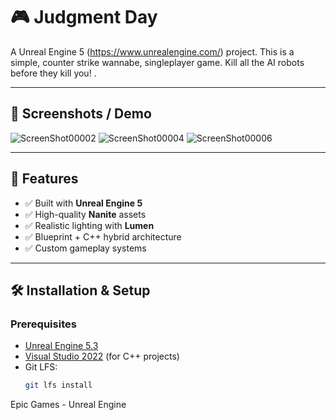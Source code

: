 # 🎮 Judgment Day

A Unreal Engine 5 (https://www.unrealengine.com/) project. This is a simple, counter strike wannabe, singleplayer game. Kill all the AI robots before they kill you! .  

---

## 📸 Screenshots / Demo

![ScreenShot00002](https://github.com/user-attachments/assets/0fd9eeb4-e9af-4c4a-84f9-ca657f96f0d0)
![ScreenShot00004](https://github.com/user-attachments/assets/c9f2a5b8-3f14-4d42-9f6a-68d9a1aa8120)
![ScreenShot00006](https://github.com/user-attachments/assets/7241efa9-536c-472b-9ce6-c392ccae6701)

---

## 🚀 Features
- ✅ Built with **Unreal Engine 5**
- ✅ High-quality **Nanite** assets
- ✅ Realistic lighting with **Lumen**
- ✅ Blueprint + C++ hybrid architecture
- ✅ Custom gameplay systems

---

## 🛠️ Installation & Setup

### Prerequisites
- [Unreal Engine 5.3](https://www.unrealengine.com/download)
- [Visual Studio 2022](https://visualstudio.microsoft.com/) (for C++ projects)
- Git LFS:  
  ```bash
  git lfs install

Epic Games - Unreal Engine

